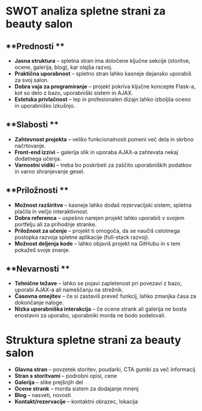 # SWOT analiza spletne strani za beauty salon

## **Prednosti **
-  **Jasna struktura** – spletna stran ima določene ključne sekcije (storitve, ocene, galerija, blog), kar olajša razvoj.  
-  **Praktična uporabnost** – spletno stran lahko kasneje dejansko uporabiš za svoj salon.  
-  **Dobra vaja za programiranje** – projekt pokriva ključne koncepte Flask-a, kot so delo z bazo, uporabniški sistem in AJAX.  
-  **Estetska privlačnost** – lep in profesionalen dizajn lahko izboljša oceno in uporabniško izkušnjo.  

## **Slabosti **
-  **Zahtevnost projekta** – veliko funkcionalnosti pomeni več dela in skrbno načrtovanje.  
-  **Front-end izzivi** – galerija slik in uporaba AJAX-a zahtevata nekaj dodatnega učenja.  
-  **Varnostni vidiki** – treba bo poskrbeti za zaščito uporabniških podatkov in varno shranjevanje gesel.  

## **Priložnosti **
-  **Možnost razširitve** – kasneje lahko dodaš rezervacijski sistem, spletna plačila in večjo interaktivnost.  
-  **Dobra referenca** – uspešno narejen projekt lahko uporabiš v svojem portfelju ali za prihodnje stranke.  
-  **Priložnost za učenje** – projekt ti omogoča, da se naučiš celotnega postopka razvoja spletne aplikacije (full-stack razvoj).  
-  **Možnost deljenja kode** – lahko objaviš projekt na GitHubu in s tem pokažeš svoje znanje.  

## **Nevarnosti **
-  **Tehnične težave** – lahko se pojavi zapletenost pri povezavi z bazo, uporabi AJAX-a ali nameščanju na strežnik.  
-  **Časovna omejitev** – če si zastaviš preveč funkcij, lahko zmanjka časa za dokončanje naloge.  
-  **Nizka uporabniška interakcija** – če ocene strank ali galerija ne bosta enostavni za uporabo, uporabniki morda ne bodo sodelovali.  

# Struktura spletne strani za beauty salon

- **Glavna stran** – povzetek storitev, poudarki, CTA gumbi za več informacij  
- **Stran s storitvami** – podrobni opisi, cene  
- **Galerija** – slike prejšnjih del  
- **Ocene strank** – morda sistem za dodajanje mnenj  
- **Blog** – nasveti, novosti  
- **Kontakt/rezervacije** – kontaktni obrazec, lokacija  
